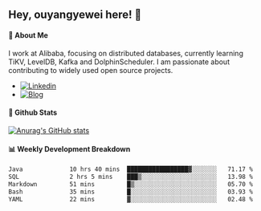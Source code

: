 ## Hey, ouyangyewei here! :wave:

#### :rocket: About Me
I work at Alibaba, focusing on distributed databases, currently learning TiKV, LevelDB, Kafka and DolphinScheduler. I am passionate about contributing to widely used open source projects.

- [![Linkedin](https://img.shields.io/badge/LinkedIn-ouyangyewei-blue)](https://www.linkedin.com/in/ouyangyewei/)
- [![Blog](https://img.shields.io/badge/Blog-yeweiouyang-orange)](https://blog.csdn.net/yeweiouyang)

#### :star2: Github Stats
[![Anurag's GitHub stats](https://github-readme-stats.vercel.app/api?username=ouyangyewei&show_icons=true&cache_seconds=3600&theme=tokyonight)](https://github.com/anuraghazra/github-readme-stats)

#### :bar_chart: Weekly Development Breakdown
<!--START_SECTION:waka-->

```txt
Java             10 hrs 40 mins  █████████████████▓░░░░░░░   71.17 %
SQL              2 hrs 5 mins    ███▒░░░░░░░░░░░░░░░░░░░░░   13.98 %
Markdown         51 mins         █▒░░░░░░░░░░░░░░░░░░░░░░░   05.70 %
Bash             35 mins         █░░░░░░░░░░░░░░░░░░░░░░░░   03.93 %
YAML             22 mins         ▓░░░░░░░░░░░░░░░░░░░░░░░░   02.48 %
```

<!--END_SECTION:waka-->

